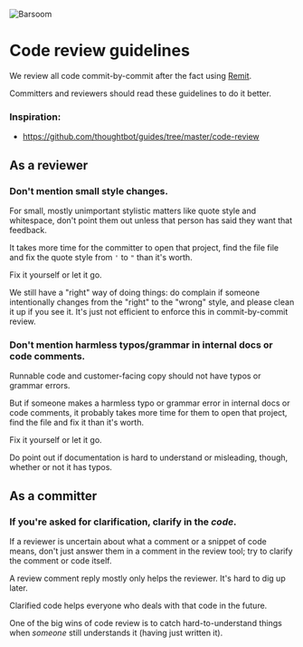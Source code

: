 ![Barsoom](http://barsoom.se/barsoom.png)

# Code review guidelines

We review all code commit-by-commit after the fact using [Remit](https://github.com/henrik/remit/).

Committers and reviewers should read these guidelines to do it better.

### Inspiration:

* https://github.com/thoughtbot/guides/tree/master/code-review


## As a reviewer


### Don't mention small style changes.

For small, mostly unimportant stylistic matters like quote style and whitespace, don't point them out unless that person has said they want that feedback.

It takes more time for the committer to open that project, find the file file and fix the quote style from `'` to `"` than it's worth.

Fix it yourself or let it go.

We still have a "right" way of doing things: do complain if someone intentionally changes from the "right" to the "wrong" style, and please clean it up if you see it. It's just not efficient to enforce this in commit-by-commit review.


### Don't mention harmless typos/grammar in internal docs or code comments.

Runnable code and customer-facing copy should not have typos or grammar errors.

But if someone makes a harmless typo or grammar error in internal docs or code comments, it probably takes more time for them to open that project, find the file and fix it than it's worth.

Fix it yourself or let it go.

Do point out if documentation is hard to understand or misleading, though, whether or not it has typos.



## As a committer

### If you're asked for clarification, clarify in the *code*.

If a reviewer is uncertain about what a comment or a snippet of code means, don't just answer them in a comment in the review tool; try to clarify the comment or code itself.

A review comment reply mostly only helps the reviewer. It's hard to dig up later.

Clarified code helps everyone who deals with that code in the future.

One of the big wins of code review is to catch hard-to-understand things when *someone* still understands it (having just written it).
